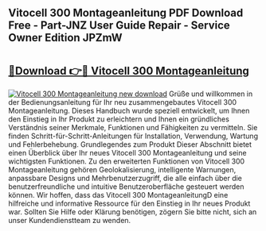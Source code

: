 ## Vitocell 300 Montageanleitung PDF Download Free - Part-JNZ User Guide Repair - Service Owner Edition JPZmW

# <h2><a href="http://df7doo6.blite.top/?on=Vitocell+300+Montageanleitung">🔗Download 👉🔴 Vitocell 300 Montageanleitung</a></h2>

[![Vitocell 300 Montageanleitung new download](https://i.imgur.com/lujVjoI.png)](http://df7doo6.blite.top/?on=Vitocell+300+Montageanleitung)
Grüße und willkommen in der Bedienungsanleitung für Ihr neu zusammengebautes Vitocell 300 Montageanleitung. Dieses Handbuch wurde speziell entwickelt, um Ihnen den Einstieg in Ihr Produkt zu erleichtern und Ihnen ein gründliches Verständnis seiner Merkmale, Funktionen und Fähigkeiten zu vermitteln. Sie finden Schritt-für-Schritt-Anleitungen für Installation, Verwendung, Wartung und Fehlerbehebung. Grundlegendes zum Produkt Dieser Abschnitt bietet einen Überblick über Ihr neues Vitocell 300 Montageanleitung und seine wichtigsten Funktionen. Zu den erweiterten Funktionen von Vitocell 300 Montageanleitung gehören Geolokalisierung, intelligente Warnungen, anpassbare Designs und Mehrbenutzerzugriff, die alle einfach über die benutzerfreundliche und intuitive Benutzeroberfläche gesteuert werden können. Wir hoffen, dass das Vitocell 300 MontageanleitungD eine hilfreiche und informative Ressource für den Einstieg in Ihr neues Produkt war. Sollten Sie Hilfe oder Klärung benötigen, zögern Sie bitte nicht, sich an unser Kundendienstteam zu wenden.
